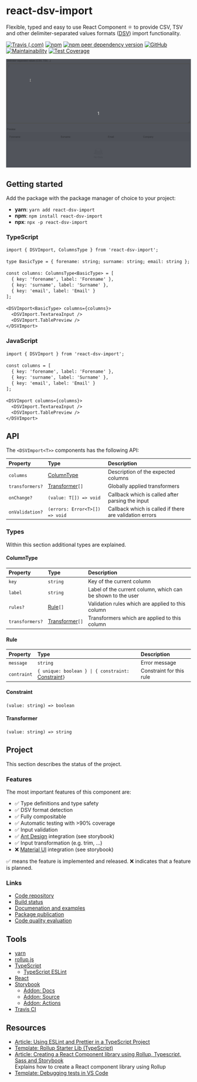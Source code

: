# react-dsv-import

Flexible, typed and easy to use React Component ⚛ to provide CSV, TSV and other delimiter-separated values formats ([DSV](https://en.wikipedia.org/wiki/Delimiter-separated_values)) import functionality.

[![Travis (.com)](https://img.shields.io/travis/com/openscript/react-dsv-import)](https://travis-ci.com/github/openscript/react-dsv-import)
[![npm](https://img.shields.io/npm/v/react-dsv-import)](https://www.npmjs.com/package/react-dsv-import)
[![npm peer dependency version](https://img.shields.io/npm/dependency-version/react-dsv-import/peer/react)](https://www.npmjs.com/package/react)
[![GitHub](https://img.shields.io/github/license/openscript/react-dsv-import)](https://github.com/openscript-ch/react-dsv-import)
[![Maintainability](https://api.codeclimate.com/v1/badges/f05b123887e046758a96/maintainability)](https://codeclimate.com/github/openscript/react-dsv-import/maintainability)
[![Test Coverage](https://api.codeclimate.com/v1/badges/f05b123887e046758a96/test_coverage)](https://codeclimate.com/github/openscript/react-dsv-import/test_coverage)

![Demonstration](./docs/demo.apng)

## Getting started

Add the package with the package manager of choice to your project:

- **yarn**: `yarn add react-dsv-import`
- **npm**: `npm install react-dsv-import`
- **npx**: `npx -p react-dsv-import`

### TypeScript

```
import { DSVImport, ColumnsType } from 'react-dsv-import';

type BasicType = { forename: string; surname: string; email: string };

const columns: ColumnsType<BasicType> = [
  { key: 'forename', label: 'Forename' },
  { key: 'surname', label: 'Surname' },
  { key: 'email', label: 'Email' }
];

<DSVImport<BasicType> columns={columns}>
  <DSVImport.TextareaInput />
  <DSVImport.TablePreview />
</DSVImport>
```

### JavaScript

```
import { DSVImport } from 'react-dsv-import';

const columns = [
  { key: 'forename', label: 'Forename' },
  { key: 'surname', label: 'Surname' },
  { key: 'email', label: 'Email' }
];

<DSVImport columns={columns}>
  <DSVImport.TextareaInput />
  <DSVImport.TablePreview />
</DSVImport>
```

## API

The `<DSVImport<T>>` components has the following API:

| Property        | Type                            | Description                                             |
| :-------------- | :------------------------------ | :------------------------------------------------------ |
| `columns`       | [ColumnType](#columntype)       | Description of the expected columns                     |
| `transformers?` | [Transformer](#transformer)`[]` | Globally applied transformers                           |
| `onChange?`     | `(value: T[]) => void`          | Callback which is called after parsing the input        |
| `onValidation?` | `(errors: Error<T>[]) => void`  | Callback which is called if there are validation errors |

### Types

Within this section additional types are explained.

#### ColumnType

| Property        | Type                            | Description                                                 |
| :-------------- | :------------------------------ | :---------------------------------------------------------- |
| `key`           | `string`                        | Key of the current column                                   |
| `label`         | `string`                        | Label of the current column, which can be shown to the user |
| `rules?`        | [Rule](#rule)`[]`               | Validation rules which are applied to this column           |
| `transformers?` | [Transformer](#transformer)`[]` | Transformers which are applied to this column               |

#### Rule

| Property    | Type                                                                | Description              |
| :---------- | :------------------------------------------------------------------ | :----------------------- |
| `message`   | `string`                                                            | Error message            |
| `contraint` | `{ unique: boolean } \| { constraint: `[Constraint](#constraint)`}` | Constraint for this rule |

#### Constraint

`(value: string) => boolean`

#### Transformer

`(value: string) => string`

## Project

This section describes the status of the project.

### Features

The most important features of this component are:

- ✅ Type definitions and type safety
- ✅ DSV format detection
- ✅ Fully compositable
- ✅ Automatic testing with >90% coverage
- ✅ Input validation
- ✅ [Ant Design](https://ant.design/) integration (see storybook)
- ✅ Input transformation (e.g. trim, ...)
- ❌ [Material UI](https://material-ui.com/) integration (see storybook)

✅ means the feature is implemented and released. ❌ indicates that a feature is planned.

### Links

- [Code repository](https://github.com/openscript-ch/react-dsv-import)
- [Build status](https://travis-ci.com/github/openscript/react-dsv-import)
- [Documenation and examples](https://openscript.github.io/react-dsv-import)
- [Package publication](https://www.npmjs.com/package/react-dsv-import)
- [Code quality evaluation](https://codeclimate.com/github/openscript/react-dsv-import)

## Tools

- [yarn](https://yarnpkg.com/)
- [rollup.js](https://rollupjs.org/)
- [TypeScript](https://www.typescriptlang.org/)
  - [TypeScript ESLint](https://typescript-eslint.io/)
- [React](https://reactjs.org/)
- [Storybook](https://storybook.js.org/)
  - [Addon: Docs](https://github.com/storybookjs/storybook/tree/master/addons/docs)
  - [Addon: Source](https://github.com/storybookjs/storybook/tree/master/addons/storysource)
  - [Addon: Actions](https://github.com/storybookjs/storybook/tree/master/addons/actions)
- [Travis CI](https://travis-ci.com)

## Resources

- [Article: Using ESLint and Prettier in a TypeScript Project](https://www.robertcooper.me/using-eslint-and-prettier-in-a-typescript-project)
- [Template: Rollup Starter Lib (TypeScript)](https://github.com/rollup/rollup-starter-lib/tree/typescript)
- [Article: Creating a React Component library using Rollup, Typescript, Sass and Storybook](https://blog.harveydelaney.com/creating-your-own-react-component-library/) <br /> Explains how to create a React component library using Rollup
- [Template: Debugging tests in VS Code](https://github.com/microsoft/vscode-recipes/tree/master/debugging-jest-tests)
